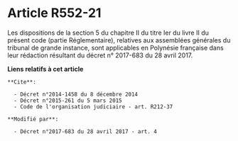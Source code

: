 # Article R552-21

Les dispositions de la section 5 du chapitre II du titre Ier du livre II du présent code (partie Réglementaire), relatives
aux assemblées générales du tribunal de grande instance, sont applicables en Polynésie française dans leur rédaction
résultant du décret n° 2017-683 du 28 avril 2017.

**Liens relatifs à cet article**

	**Cite**:

	  - Décret n°2014-1458 du 8 décembre 2014
	  - Décret n°2015-261 du 5 mars 2015
	  - Code de l'organisation judiciaire - art. R212-37

	**Modifié par**:

	  - Décret n°2017-683 du 28 avril 2017 - art. 4

